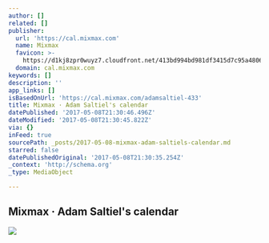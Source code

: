 ```yaml
---
author: []
related: []
publisher:
  url: 'https://cal.mixmax.com'
  name: Mixmax
  favicon: >-
    https://d1kj8zpr0wuyz7.cloudfront.net/413bd994bd981df3415d7c95a48061b3a52b41dc/img/favicon.ico
  domain: cal.mixmax.com
keywords: []
description: ''
app_links: []
isBasedOnUrl: 'https://cal.mixmax.com/adamsaltiel-433'
title: Mixmax · Adam Saltiel's calendar
datePublished: '2017-05-08T21:30:46.496Z'
dateModified: '2017-05-08T21:30:45.822Z'
via: {}
inFeed: true
sourcePath: _posts/2017-05-08-mixmax-adam-saltiels-calendar.md
starred: false
datePublishedOriginal: '2017-05-08T21:30:35.254Z'
_context: 'http://schema.org'
_type: MediaObject

---
```

<article style=""><h1>Mixmax · Adam Saltiel's calendar</h1><img src="https://lh5.googleusercontent.com/-_woV9mdWDJ8/AAAAAAAAAAI/AAAAAAAAAAA/AHalGhqzRT8CGSdV5prwVC0biro-XE-RHw/s96-c/photo.jpg" /></article>